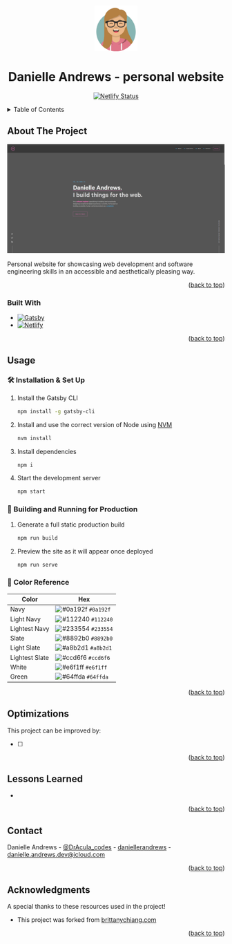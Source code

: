 <!-- https://github.com/othneildrew/Best-README-Template/ -->

<a name="readme-top"></a>

<!-- PROJECT LOGO -->
<div align="center">
  <a href="#">
    <img alt="Logo" src="./src/images/logo_self.svg" width="100" />
  </a>

  <h1>Danielle Andrews - personal website</h1>

  <p>
    <a href="https://app.netlify.com/sites/brittanychiang/deploys" target="_blank">
      <img src="https://api.netlify.com/api/v1/badges/1963b488-7b78-48c9-9e2d-6fb5e47ab3af/deploy-status" alt="Netlify Status" />
    </a>
  </p>
</div>

<!-- TABLE OF CONTENTS -->
<details>
  <summary>Table of Contents</summary>
  <ol>
    <li>
      <a href="#about-the-project">About The Project</a>
      <ul>
        <li><a href="#built-with">Built With</a></li>
      </ul>
    </li>
    <li><a href="#usage">Usage</a></li>
    <li><a href="#optimizations">Optimizations</a></li>
    <li><a href="#lessons-learned">Lessons Learned</a></li>
    <li><a href="#contact">Contact</a></li>
    <li><a href="#acknowledgments">Acknowledgments</a></li>
  </ol>
</details>

<!-- ABOUT THE PROJECT -->

## About The Project

![demo](https://raw.githubusercontent.com/DrAcula27/personalWebsite/main/src/images/demo.png)

Personal website for showcasing web development and software engineering skills in an accessible and aesthetically pleasing way.

<p align="right">(<a href="#readme-top">back to top</a>)</p>

### Built With

- [![Gatsby](https://img.shields.io/badge/gatsby-663399.svg?style=flat&logo=gatsby&logoColor=white)](https://www.gatsbyjs.org/)
- [![Netlify](https://img.shields.io/badge/netlify-00C7B7.svg?style=flat&logo=netlify&logoColor=white)](https://www.netlify.com/)

<p align="right">(<a href="#readme-top">back to top</a>)</p>

<!-- USAGE -->

## Usage

### 🛠 Installation & Set Up

1. Install the Gatsby CLI

   ```sh
   npm install -g gatsby-cli
   ```

2. Install and use the correct version of Node using [NVM](https://github.com/nvm-sh/nvm)

   ```sh
   nvm install
   ```

3. Install dependencies

   ```sh
   npm i
   ```

4. Start the development server

   ```sh
   npm start
   ```

### 🚀 Building and Running for Production

1. Generate a full static production build

   ```sh
   npm run build
   ```

1. Preview the site as it will appear once deployed

   ```sh
   npm run serve
   ```

### 🎨 Color Reference

| Color          | Hex                                                                |
| -------------- | ------------------------------------------------------------------ |
| Navy           | ![#0a192f](https://via.placeholder.com/10/0a192f?text=+) `#0a192f` |
| Light Navy     | ![#112240](https://via.placeholder.com/10/0a192f?text=+) `#112240` |
| Lightest Navy  | ![#233554](https://via.placeholder.com/10/303C55?text=+) `#233554` |
| Slate          | ![#8892b0](https://via.placeholder.com/10/8892b0?text=+) `#8892b0` |
| Light Slate    | ![#a8b2d1](https://via.placeholder.com/10/a8b2d1?text=+) `#a8b2d1` |
| Lightest Slate | ![#ccd6f6](https://via.placeholder.com/10/ccd6f6?text=+) `#ccd6f6` |
| White          | ![#e6f1ff](https://via.placeholder.com/10/e6f1ff?text=+) `#e6f1ff` |
| Green          | ![#64ffda](https://via.placeholder.com/10/64ffda?text=+) `#64ffda` |

<p align="right">(<a href="#readme-top">back to top</a>)</p>

<!-- OPTIMIZATIONS -->

## Optimizations

This project can be improved by:

- [ ]

<p align="right">(<a href="#readme-top">back to top</a>)</p>

<!-- LESSONS LEARNED -->

## Lessons Learned

-

<p align="right">(<a href="#readme-top">back to top</a>)</p>

<!-- CONTACT -->

## Contact

Danielle Andrews - [@DrAcula_codes](https://twitter.com/DrAcula_codes 'Twitter/X') - [daniellerandrews](https://www.linkedin.com/in/daniellerandrews 'LinkedIn') - danielle.andrews.dev@icloud.com

<p align="right">(<a href="#readme-top">back to top</a>)</p>

<!-- ACKNOWLEDGMENTS -->

## Acknowledgments

A special thanks to these resources used in the project!

- This project was forked from [brittanychiang.com](https://brittanychiang.com)

<p align="right">(<a href="#readme-top">back to top</a>)</p>
